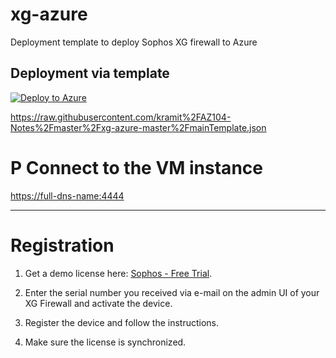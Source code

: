 # xg-azure
Deployment template to deploy Sophos XG firewall to Azure


Deployment via template
-----------------------
[![Deploy to Azure](https://azuredeploy.net/deploybutton.png)](https://portal.azure.com/#create/Microsoft.Template/uri/https%3A%2F%2Fraw.githubusercontent.com%2Fkramit%2FAZ104-Notes%2Fmaster%2Fxg-azure-master%2FmainTemplate.json
)


https://raw.githubusercontent.com/kramit%2FAZ104-Notes%2Fmaster%2Fxg-azure-master%2FmainTemplate.json


P
Connect to the VM instance
==========================

[https://full-dns-name:4444](https://full-dns-name:4444)

***

Registration
============

1) Get a demo license here: [Sophos - Free Trial](https://secure2.sophos.com/en-us/products/next-gen-firewall/free-trial.aspx).

2) Enter the serial number you received via e-mail on the admin UI of your XG Firewall and activate the device.

3) Register the device and follow the instructions.

4) Make sure the license is synchronized.

